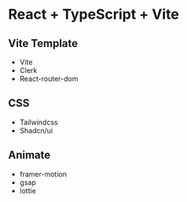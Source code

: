 # React + TypeScript + Vite

## Vite Template
- Vite
- Clerk
- React-router-dom

## CSS

- Tailwindcss
- Shadcn/ui

## Animate

- framer-motion
- gsap
- lottie

